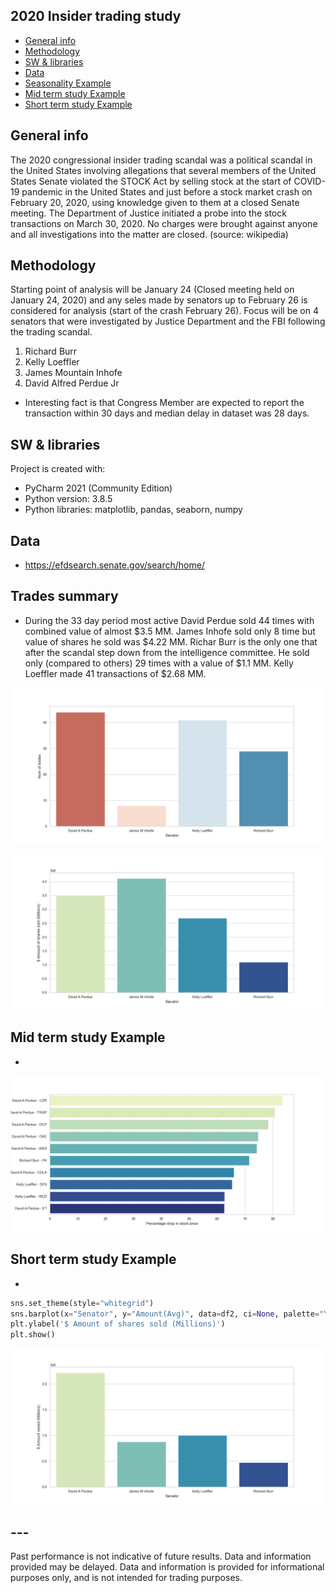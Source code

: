 ## 2020 Insider trading study
* [General info](#general-info)
* [Methodology](#methodology)
* [SW & libraries](#sw-&-libraries)
* [Data](#data)
* [Seasonality Example](#seasonality-example)
* [Mid term study Example](#mid-term-study-example)
* [Short term study Example](#short-term-study-example)

## General info
The 2020 congressional insider trading scandal was a political scandal in the United States involving allegations that several members of the United States Senate violated the   STOCK Act by selling stock at the start of COVID-19 pandemic in the United States and just before a stock market crash on February 20, 2020, using knowledge given to them at a   closed Senate meeting. The Department of Justice initiated a probe into the stock transactions on March 30, 2020. No charges were brought against anyone and all investigations   into the matter are closed. (source: wikipedia)
 
## Methodology
Starting point of analysis will be January 24 (Closed meeting held on January 24, 2020) and any seles made by senators up to February 26 is considered for analysis (start of the crash February 26). Focus will be on 4 senators that were investigated by Justice Department and the FBI following the trading scandal.
1) Richard Burr
2) Kelly Loeffler
3) James Mountain Inhofe
4) David Alfred Perdue Jr
* Interesting fact is that Congress Member are expected to report the transaction within 30 days and median delay in dataset was 28 days.

## SW & libraries
Project is created with:
* PyCharm 2021 (Community Edition)
* Python version: 3.8.5
* Python libraries: matplotlib, pandas, seaborn, numpy 

## Data
* https://efdsearch.senate.gov/search/home/

## Trades summary
* During the 33 day period most active David Perdue sold 44 times with combined value of almost $3.5 MM. James Inhofe sold only 8 time but value of shares he sold was $4.22 MM. Richar Burr is the only one that after the scandal step down from the intelligence committee. He sold only (compared to others) 29 times with a value of $1.1 MM. Kelly Loeffler made 41 transactions of $2.68 MM.

![Trades](https://github.com/vldmrmrv/2020-insider-trading-study/blob/master/charts/num%20of%20trades.png)

![Amount](https://github.com/vldmrmrv/2020-insider-trading-study/blob/master/charts/amount%20of%20shares%20(M).png)

## Mid term study Example
* 
![Best](https://github.com/vldmrmrv/2020-insider-trading-study/blob/master/charts/best%20trades.png) 

## Short term study Example
* 
```python
sns.set_theme(style="whitegrid")
sns.barplot(x="Senator", y="Amount(Avg)", data=df2, ci=None, palette="YlGnBu")
plt.ylabel('$ Amount of shares sold (Millions)')
plt.show()
```
![Saved](https://github.com/vldmrmrv/2020-insider-trading-study/blob/master/charts/saved%20in%20millions.png)

## ---
Past performance is not indicative of future results. Data and information provided may be delayed. Data and information is provided for informational purposes only, and is not intended for trading purposes.
